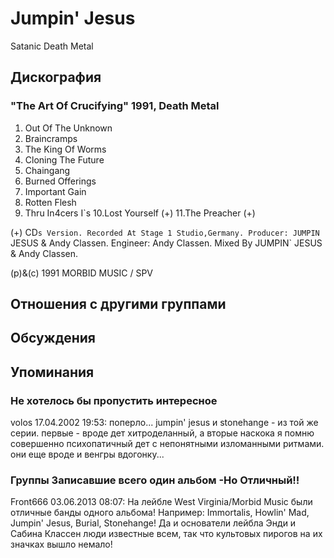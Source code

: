 # Jumpin' Jesus

Satanic Death Metal

## Дискография

### "The Art Of Crucifying" 1991, Death Metal

1. Out Of The Unknown
2. Braincramps
3. The King Of Worms
4. Cloning The Future
5. Chaingang
6. Burned Offerings
7. Important Gain
8. Rotten Flesh
9. Thru In4cers I`s
10.Lost Yourself (+)
11.The Preacher (+)

(+) CD`s Version.
Recorded At Stage 1 Studio,Germany.
Producer: JUMPIN` JESUS & Andy Classen.
Engineer: Andy Classen.
Mixed By JUMPIN` JESUS & Andy Classen.

(p)&(c) 1991 MORBID MUSIC / SPV


## Отношения с другими группами


## Обсуждения


## Упоминания

### Не хотелось бы пропустить интересное

volos 17.04.2002 19:53:
поперло... jumpin' jesus и stonehange - из той же серии. первые - вроде дет хитроделанный, а вторые наскока я помню совершенно психопатичный дет с непонятными изломанными ритмами. они еще вроде и венгры вдогонку...

### Группы Записавшие всего один альбом -Но Отличный!!

Front666 03.06.2013 08:07:
На лейбле West Virginia/Morbid Music  были отличные банды одного альбома! Например: Immortalis, Howlin' Mad, Jumpin' Jesus, Burial, Stonehange! Да и основатели  лейбла  Энди и Сабина Классен  люди  известные всем, так что культовых пирогов  на их значках вышло немало!

